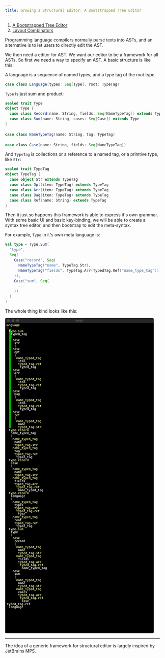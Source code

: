 ```yaml
---
title: Growing a Structural Editor: A Bootstrapped Tree Editor
---
```


1. [A Bootstrapped Tree Editor](05-growing-a-structural-editor.html)
2. [Layout Combinators](06-growing-a-structural-editor-02.html)

Programming language compilers normally parse texts into ASTs, and an alternative is to let users to directly edit the AST.

We then need a editor for AST. We want our editor to be a framework for all ASTs. So first we need a way to specify an AST. A basic structure is like this:

A language is a sequence of named types, and a type tag of the root type.
```scala
case class Language(types: Seq[Type], root: TypeTag)
```

`Type` is just sum and product:

```scala
sealed trait Type
object Type {
  case class Record(name: String, fields: Seq[NameTypeTag]) extends Type
  case class Sum(name: String, cases: Seq[Case]) extends Type
}

case class NameTypeTag(name: String, tag: TypeTag)

case class Case(name: String, fields: Seq[NameTypeTag])
```

And `TypeTag` is collections or a reference to a named tag, or a primtive type, like `Str`:

```scala
sealed trait TypeTag
object TypeTag {
  case object Str extends TypeTag
  case class Opt(item: TypeTag) extends TypeTag
  case class Arr(item: TypeTag) extends TypeTag
  case class Bag(item: TypeTag) extends TypeTag
  case class Ref(name: String) extends TypeTag
}
```

Then it just so happens this framework is able to express it's own grammar. With some basic UI and basic key-binding, we will be able to create a syntax tree editor, and then bootstrap to edit the meta-syntax.

For example, `Type` in it's own meta language is:

```scala
val type = Type.Sum(
  "type",
  Seq(
    Case("record", Seq(
      NameTypeTag("name", TypeTag.Str),
      NameTypeTag("fields", TypeTag.Arr(TypedTag.Ref("name_type_tag"))),
    )),
    Case("sum", Seq(
      ...
    ))
  )
)
```

The whole thing kind looks like this:

![](growing-structural/01.png)

--- 

The idea of a generic framework for structural editor is largely inspired by JetBrains MPS.